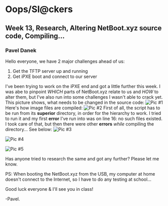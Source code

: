 # Oops/Sl@ckers
## Week 13, Research, Altering NetBoot.xyz source code, Compiling...
### Pavel Danek

Hello everyone,
we have 2 major challenges ahead of us:
1. Get the TFTP server up and running
2. Get iPXE boot and connect to our server

I've been trying to work on the iPXE end and got a little further this week. I was abe to pinpoint _WHICH_ parts of NetBoot.xyz relate to us and _HOW_ to alter them, but I've also run into some challenges I wasn't able to crack yet.
This picture shows, what needs to be changed in the source code:
![Pic #1](/Pics2/IMG1.jpg)
Here's how image files are compiled:
![Pic #2](/Pics2/IMG2.jpg)
First of all, the script has to be run from its **superior** directory, in order for the hierarchy to work.
I tried to run it and my first **error** I've run into was on line 16: no such files existed. I took care of that, but then there were other **errors** _while_ compiling the directory... See below:
![Pic #3](/Pics2/IMG3.jpg)

![Pic #4](/Pics2/IMG4.jpg)

![Pic #5](/Pics2/IMG5.jpg)

Has anyone tried to research the same and got any further? Please let me know.

PS: When booting the NetBoot.xyz from the USB, my computer at home doesn't connect to the Internet, so I have to do any testing at school...

Good luck everyone & I'll see you in class!

-Pavel.

